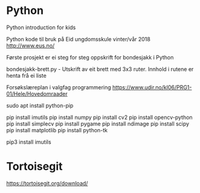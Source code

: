 # Python
Python introduction for kids

Python kode til bruk på Eid ungdomsskule vinter/vår 2018
http://www.eus.no/

Første prosjekt er ei steg for steg oppskrift for bondesjakk i Python

 bondesjakk-brett.py        - Utskrift av eit brett med 3x3 ruter. Innhold i rutene er henta frå ei liste
 
 
 
 Forsøkslæreplan i valgfag programmering
 https://www.udir.no/kl06/PRG1-01/Hele/Hovedomraader
 
 
 
 
 
 
 
 
sudo apt install python-pip

pip install imutils
pip install numpy
pip install cv2
pip install opencv-python
pip install simplecv
pip install pygame
pip install ndimage
pip install scipy
pip install matplotlib
pip install python-tk


pip3 install imutils
 





# Tortoisegit
https://tortoisegit.org/download/

